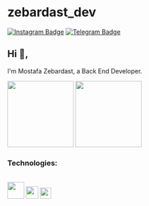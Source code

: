 # zebardast_dev
[![Instagram Badge](https://img.shields.io/badge/-MyInstagram-red?style=flat-square&logo=instagram&logoColor=white)](https://www.instagram.com/zebardast_dev/)
[![Telegram Badge](https://img.shields.io/badge/-MyTelegram-blue?style=flat-square&logo=telegram&logoColor=white)](https://t.me/zebardast_dev)

## Hi 👋, 
I'm Mostafa Zebardast, a Back End Developer. 

<p align="justify"> 
    <img
      height="150"
      src="https://github-readme-stats.vercel.app/api?username=Zebardast-Dev&count_private=true&show_icons=true&custom_title=Github%20Status&show=issues&theme=radical"
    />
    <img
      height="150"
      src="https://github-readme-stats.vercel.app/api/top-langs/?username=Zebardast-Dev&layout=compact&theme=radical" />
</p>

### Technologies:
<div style="display: inline_block"><br>
  <code><img height="38" src="https://cdn.jsdelivr.net/gh/devicons/devicon@latest/icons/php/php-plain.svg"></code>
  <code><img height="28" src="https://cdn.jsdelivr.net/gh/devicons/devicon@latest/icons/laravel/laravel-plain.svg"></code>
  <code><img height="25" src="https://cdn.jsdelivr.net/gh/devicons/devicon@latest/icons/mysql/mysql-plain.svg"></code>
</div>
